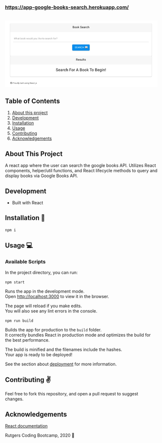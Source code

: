 ### https://app-google-books-search.herokuapp.com/
<br>

<img src="client/public/search.png">

## Table of Contents
1. [About this project](#about)
2. [Development](#laguages)
3. [Installation](#install)
4. [Usage](#usage)
5. [Contributing](#contribute)
6. [Acknowledgements](#ack)

## About This Project <a name="about"></a>

A react app where the user can search the google books API. Utilizes React components, helper/util functions, and React lifecycle methods to query and display books via Google Books API.

## Development <a name="laguages"></a>

- Built with React

## Installation :wrench: <a name="install"></a>

`npm i`  

## Usage :computer: <a name="usage"></a>

### Available Scripts

In the project directory, you can run:

`npm start`

Runs the app in the development mode.<br />
Open [http://localhost:3000](http://localhost:3000) to view it in the browser.

The page will reload if you make edits.<br />
You will also see any lint errors in the console.

`npm run build`

Builds the app for production to the `build` folder.<br />
It correctly bundles React in production mode and optimizes the build for the best performance.

The build is minified and the filenames include the hashes.<br />
Your app is ready to be deployed!

See the section about [deployment](https://facebook.github.io/create-react-app/docs/deployment) for more information.

## Contributing :v: <a name="contribute"></a>

Feel free to fork this repository, and open a pull request to suggest changes. 

## Acknowledgements <a name="ack"></a>
[React documentation](https://reactjs.org/)

Rutgers Coding Bootcamp, 2020 :rocket:
